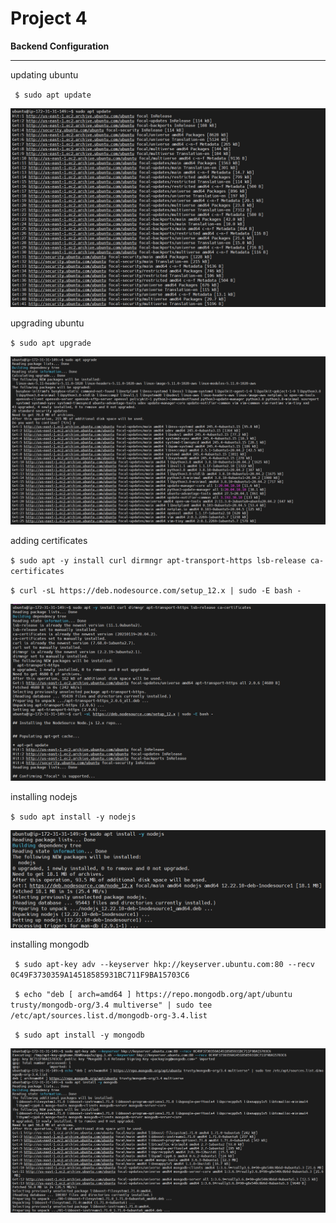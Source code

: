 # Project 4

**Backend Configuration**
___

updating ubuntu

` $ sudo apt update`

![](images/update1.png)

upgrading ubuntu

`$ sudo apt upgrade`

![](images/upgrade2.png)

adding certificates

`$ sudo apt -y install curl dirmngr apt-transport-https lsb-release ca-certificates`

`$ curl -sL https://deb.nodesource.com/setup_12.x | sudo -E bash -`

![](images/certs3.png)

installing nodejs

`$ sudo apt install -y nodejs`

![](images/nodeinstall4.png)

installing mongodb

` $ sudo apt-key adv --keyserver hkp://keyserver.ubuntu.com:80 --recv 0C49F3730359A14518585931BC711F9BA15703C6`

` $ echo "deb [ arch=amd64 ] https://repo.mongodb.org/apt/ubuntu trusty/mongodb-org/3.4 multiverse" | sudo tee /etc/apt/sources.list.d/mongodb-org-3.4.list`

` $ sudo apt install -y mongodb`

![](images/mongoinstall5.png)